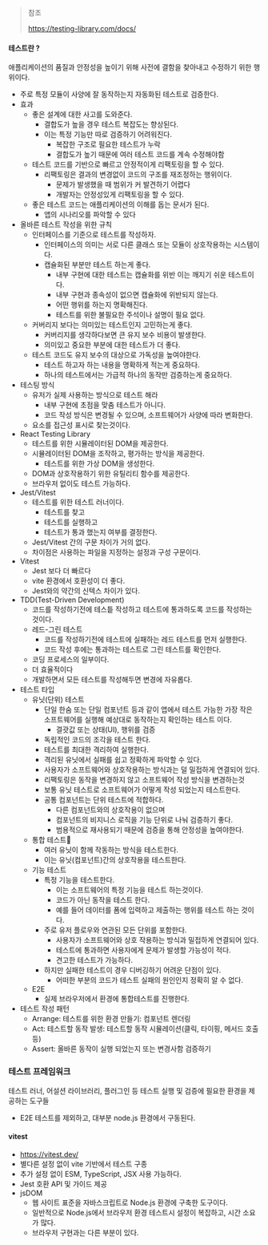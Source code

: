 > 참조
> 
> https://testing-library.com/docs/

#### 테스트란 ?

애플리케이션의 품질과 안정성을 높이기 위해 사전에 결함을 찾아내고 수정하기 위한 행위이다.
- 주로 특정 모듈이 사양에 잘 동작하는지 자동화된 테스트로 검증한다.
- 효과
	- 좋은 설계에 대한 사고를 도와준다.
		- 결합도가 높을 경우 테스트 복잡도는 향상된다.
		- 이는 특정 기능만 따로 검증하기 어려워진다.
			- 복잡한 구조로 필요한 테스트가 누락
			- 결합도가 높기 때문에 여러 테스트 코드를 계속 수정해야함
	- 테스트 코드를 기반으로 빠르고 안정적이게 리팩토링을 할 수 있다.
		- 리팩토링은 결과의 변경없이 코드의 구조를 재조정하는 행위이다.
			- 문제가 발생했을 때 범위가 커 발견하기 어렵다
			- 개발자는 안정성있게 리팩토링을 할 수 있다.
	- 좋은 테스트 코드는 애플리케이션의 이해를 돕는 문서가 된다.
		- 앱의 시나리오를 파악할 수 있다
- 올바른 테스트 작성을 위한 규칙
	- 인터페이스를 기준으로 테스트를 작성하자.
		- 인터페이스의 의미는 서로 다른 클래스 또는 모듈이 상호작용하는 시스템이다.
		- 캡슐화된 부분만 테스트 하는게 좋다.
			- 내부 구현에 대한 테스트는 캡슐화를 위반 이는 깨지기 쉬운 테스트이다.
			- 내부 구현과 종속성이 없으면 캡슐화에 위반되지 않는다.
			- 어떤 행위를 하는지 명확해진다.
			- 테스트를 위한 불필요한 주석이나 설명이 필요 없다.
	- 커버리지 보다는 의미있는 테스트인지 고민하는게 좋다.
		- 커버리지를 생각하다보면 큰 유지 보수 비용이 발생한다.
		- 의미있고 중요한 부분에 대한 테스트가 더 좋다.
	- 테스트 코드도 유지 보수의 대상으로 가독성을 높여야한다.
		- 테스트 하고자 하는 내용을 명확하게 적는게 중요하다.
		- 하나의 테스트에서는 가급적 하나의 동작만 검증하는게 중요하다.
- 테스팅 방식
	- 유저가 실제 사용하는 방식으로 테스트 해라
		- 내부 구현에 초점을 맞춤 테스트가 아니다.
		- 코드 작성 방식은 변경될 수 있으며, 소프트웨어가 사양에 따라 변화한다.
	- 요소를 접근성 표시로 찾는것이다.
- React Testing Library
	- 테스트를 위한 시뮬레이터된 DOM을 제공한다.
	- 시뮬레이터된 DOM을 조작하고, 평가하는 방식을 제공한다.
		- 테스트를 위한 가상 DOM을 생성한다.
	- DOM과 상호작용하기 위한 유틸리티 함수를 제공한다.
	- 브라우저 없이도 테스트 가능하다.
- Jest/Vitest
	- 테스트를 위한 테스트 러너이다.
		- 테스트를 찾고
		- 테스트를 실행하고
		- 테스트가 통과 했는지 여부를 결정한다.
	- Jest/Vitest 간의 구문 차이가 거의 없다.
	- 차이점은 사용하는 파일을 지정하는 설정과 구성 구문이다.
- Vitest
	- Jest 보다 더 빠르다
	- vite 환경에서 호환성이 더 좋다.
	- Jest와의 약간의 신텍스 차이가 있다.
- TDD(Test-Driven Development)
	- 코드를 작성하기전에 테스틑 작성하고 테스트에 통과하도록 코드를 작성하는 것이다.
	- 레드-그린 테스트
		- 코드를 작성하기전에 테스트에 실패하는 레드 테스트를 먼저 실행한다.
		- 코드 작성 후에는 통과하는 테스트로 그린 테스트를 확인한다.
	- 코딩 프로세스의 일부이다.
	- 더 효율적이다
	- 개발하면서 모든 테스트를 작성해두면 변경에 자유롭다.
- 테스트 타입
	- 유닛(단위) 테스트
		- 단일 한숨 또는 단일 컴포넌트 등과 같이 앱에서 테스트 가능한 가장 작은 소프트웨어를 실행해 예상대로 동작하는지 확인하는 테스트 이다.
			- 결괏값 또는 상태(UI), 행위를 검증
		- 독립적인 코드의 조각을 테스트 한다.
		- 테스트를 최대한 격리하여 실행한다.
		- 격리된 유닛에서 실패를 쉽고 정확하게 파악할 수 있다.
		- 사용자가 소프트웨어와 상호작용하는 방식과는 덜 밀접하게 연결되어 있다.
		- 리팩토링은 동작을 변경하지 않고 소프트웨어 작성 방식을 변경하는것
		- 보통 유닛 테스트로 소프트웨어가 어떻게 작성 되었는지 테스트한다.
		- 공통 컴포넌트는 단위 테스트에 적합하다.
			- 다른 컴포넌트와의 상호작용이 없으며
			- 컴포넌트의 비지니스 로직을 기능 단위로 나눠 검증하기 좋다.
			- 범용적으로 재사용되기 때문에 검증을 통해 안정성을 높여야한다.
	- 통합 테스트
		- 여러 유닛이 함께 작동하는 방식을 테스트한다.
		- 이는 유닛(컴포넌트)간의 상호작용을 테스트한다.
	- 기능 테스트
		- 특정 기능을 테스트한다.
			- 이는 소프트웨어의 특정 기능을 테스트 하는것이다.
			- 코드가 아닌 동작을 테스트 한다.
			- 예를 들어 데이터를 폼에 입력하고 제출하는 행위를 테스트 하는 것이다.
		- 주로 유저 플로우와 연관된 모든 단위를 포함한다.
			- 사용자가 소프트웨어와 상호 작용하는 방식과 밀접하게 연결되어 있다.
			- 테스트에 통과하면 사용자에게 문제가 발생할 가능성이 적다.
			- 견고한 테스트가 가능하다.
		- 하지만 실패한 테스트이 경우 디버깅하기 어려운 단점이 있다.
			- 어떠한 부분의 코드가 테스트 실패의 원인인지 정확히 알 수 없다.
	- E2E
		- 실제 브라우저에서 환경에 통합테스트를 진행한다.
- 테스트 작성 패턴
	- Arrange: 테스트를 위한 환경 만들기: 컴포넌트 렌더링
	- Act: 테스트할 동작 발생: 테스트할 동작 시뮬레이션(클릭, 타이핑, 메서드 호출 등)
	- Assert: 올바른 동작이 실행 되었는지 또는 변경사함 검증하기

### 테스트 프레임워크

테스트 러너, 어설션 라이브러리, 플러그인 등 테스트 실행 및 검증에 필요한 환경을 제공하는 도구들
- E2E 테스트를 제외하고, 대부분 node.js 환경에서 구동된다.

#### vitest

- https://vitest.dev/
- 별다른 설정 없이 vite 기반에서 테스트 구종
- 추가 설정 없이 ESM, TypeScript, JSX 사용 가능하다.
- Jest 호환 API 및 가이드 제공
- jsDOM
	- 웹 사이트 표준을 자바스크립트로 Node.js 환경에 구축한 도구이다.
	- 일반적으로 Node.js에서 브라우저 환경 테스트시 설정이 복잡하고, 시간 소요가 많다.
	- 브라우저 구현과는 다른 부분이 있다.



